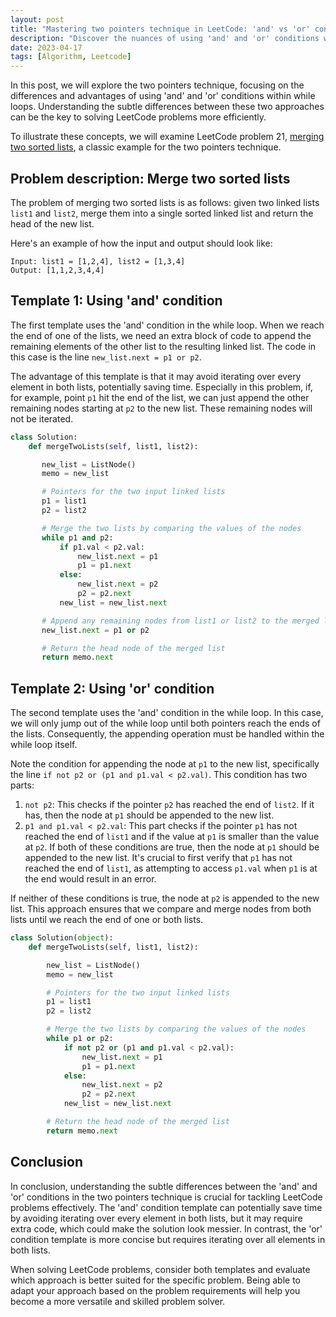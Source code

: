 ```yaml
---
layout: post
title: "Mastering two pointers technique in LeetCode: 'and' vs 'or' conditions"
description: "Discover the nuances of using 'and' and 'or' conditions with the two pointers technique in LeetCode problems, demonstrated through merging two sorted lists."
date: 2023-04-17
tags: [Algorithm, Leetcode]
---
```


In this post, we will explore the two pointers technique, focusing on the differences and advantages of using 'and' and 'or' conditions within while loops. Understanding the subtle differences between these two approaches can be the key to solving LeetCode problems more efficiently.

To illustrate these concepts, we will examine LeetCode problem 21, [merging two sorted lists](https://leetcode.com/problems/merge-two-sorted-lists/), a classic example for the two pointers technique.


## Problem description: Merge two sorted lists
The problem of merging two sorted lists is as follows: given two linked lists `list1` and `list2`, merge them into a single sorted linked list and return the head of the new list.

Here's an example of how the input and output should look like:
```
Input: list1 = [1,2,4], list2 = [1,3,4]
Output: [1,1,2,3,4,4]
```
<!--more-->
## Template 1: Using 'and' condition
The first template uses the 'and' condition in the while loop. When we reach the end of one of the lists, we need an extra block of code to append the remaining elements of the other list to the resulting linked list. The code in this case is the line `new_list.next = p1 or p2`.

The advantage of this template is that it may avoid iterating over every element in both lists, potentially saving time. Especially in this problem, if, for example, point `p1` hit the end of the list, we can just append the other remaining nodes starting at `p2` to the new list. These remaining nodes will not be iterated.


```python
class Solution:
    def mergeTwoLists(self, list1, list2):

       new_list = ListNode()
       memo = new_list

       # Pointers for the two input linked lists
       p1 = list1
       p2 = list2

       # Merge the two lists by comparing the values of the nodes
       while p1 and p2:
           if p1.val < p2.val:
               new_list.next = p1
               p1 = p1.next
           else:
               new_list.next = p2
               p2 = p2.next
           new_list = new_list.next

       # Append any remaining nodes from list1 or list2 to the merged list
       new_list.next = p1 or p2

       # Return the head node of the merged list
       return memo.next
```

## Template 2: Using 'or' condition
The second template uses the 'and' condition in the while loop. In this case, we will only jump out of the while loop until both pointers reach the ends of the lists. Consequently, the appending operation must be handled within the while loop itself.

Note the condition for appending the node at `p1` to the new list, specifically the line `if not p2 or (p1 and p1.val < p2.val)`. This condition has two parts:

1. `not p2`: This checks if the pointer `p2` has reached the end of `list2`. If it has, then the node at `p1` should be appended to the new list.
2. `p1 and p1.val < p2.val`: This part checks if the pointer `p1` has not reached the end of `list1` and if the value at `p1` is smaller than the value at `p2`. If both of these conditions are true, then the node at `p1` should be appended to the new list. It's crucial to first verify that `p1` has not reached the end of `list1`, as attempting to access `p1.val` when `p1` is at the end would result in an error.

If neither of these conditions is true, the node at `p2` is appended to the new list. This approach ensures that we compare and merge nodes from both lists until we reach the end of one or both lists.

```python
class Solution(object):
    def mergeTwoLists(self, list1, list2):

        new_list = ListNode()
        memo = new_list

        # Pointers for the two input linked lists
        p1 = list1
        p2 = list2

        # Merge the two lists by comparing the values of the nodes
        while p1 or p2:
            if not p2 or (p1 and p1.val < p2.val):
                new_list.next = p1
                p1 = p1.next
            else:
                new_list.next = p2
                p2 = p2.next
            new_list = new_list.next

        # Return the head node of the merged list
        return memo.next

```

## Conclusion
In conclusion, understanding the subtle differences between the 'and' and 'or' conditions in the two pointers technique is crucial for tackling LeetCode problems effectively. The 'and' condition template can potentially save time by avoiding iterating over every element in both lists, but it may require extra code, which could make the solution look messier. In contrast, the 'or' condition template is more concise but requires iterating over all elements in both lists.

When solving LeetCode problems, consider both templates and evaluate which approach is better suited for the specific problem. Being able to adapt your approach based on the problem requirements will help you become a more versatile and skilled problem solver.
